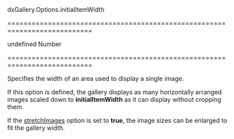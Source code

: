 <!--id-->dxGallery.Options.initialItemWidth<!--/id-->
===========================================================================
<!--default-->undefined<!--/default-->
<!--type-->Number<!--/type-->
===========================================================================

<!--shortDescription-->
Specifies the width of an area used to display a single image.
<!--/shortDescription-->

<!--fullDescription-->
If this option is defined, the gallery displays as many horizontally arranged images scaled down to **initialItemWidth** as it can display without cropping them.

If the [stretchImages]({basewidgetpath}/Configuration/#stretchImages) option is set to **true**, the image sizes can be enlarged to fit the gallery width.


<!--/fullDescription-->